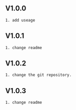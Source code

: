 ## V1.0.0
    1. add useage
## V1.0.1 
    1. change readme 
## V1.0.2 
    1. change the git repository.
## V1.0.3 
    1. change readme 